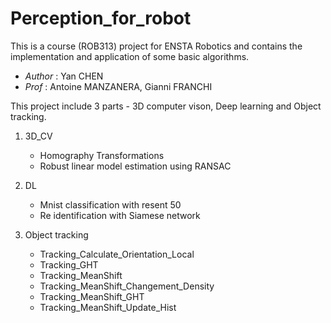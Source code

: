 # Perception_for_robot

This is a course (ROB313) project for ENSTA Robotics and contains the implementation and application of some basic algorithms.

* *Author* : Yan CHEN
* *Prof* : Antoine MANZANERA, Gianni FRANCHI

This project include 3 parts - 3D computer vison, Deep learning and Object tracking.

1. 3D_CV
   - Homography Transformations
   - Robust linear model estimation using RANSAC

2. DL
   * Mnist classification with resent 50
   * Re identification with Siamese network
3. Object tracking
   * Tracking_Calculate_Orientation_Local
   * Tracking_GHT
   * Tracking_MeanShift
   * Tracking_MeanShift_Changement_Density
   * Tracking_MeanShift_GHT
   * Tracking_MeanShift_Update_Hist

